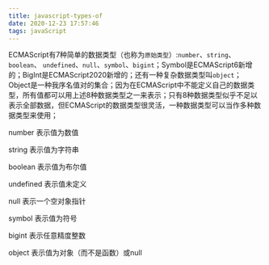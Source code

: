 ```yaml
---
title: javascript-types-of
date: 2020-12-23 17:57:46
tags: javaScript
---
```


ECMAScript有7种简单的数据类型（也称为`原始类型`）:`number`、`string`、`boolean`、 `undefined`、`null`、`symbol`、`bigint`；Symbol是ECMAScript6新增的；BigInt是ECMAScript2020新增的；还有一种复杂数据类型叫`object`；Object是一种我序名值对的集合；因为在ECMAScript中不能定义自己的数据类型，所有值都可以用上述8种数据类型之一来表示；只有8种数据类型似乎不足以表示全部数据，但ECMAScript的数据类型很灵活，一种数据类型可以当作多种数据类型来使用；

<!--more -->

number 表示值为数值

string 表示值为字符串

boolean 表示值为布尔值

undefined 表示值未定义

null 表示一个空对象指针

symbol 表示值为符号

bigint 表示任意精度整数

object 表示值为对象（而不是函数）或null


